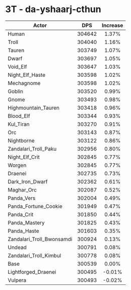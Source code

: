 # 3T - da-yshaarj-cthun
| Actor | DPS | Increase |
|---|:---:|:---:|
|Human|304642|1.37%|
|Troll|304040|1.16%|
|Tauren|303749|1.07%|
|Dwarf|303697|1.05%|
|Void_Elf|303647|1.03%|
|Night_Elf_Haste|303598|1.02%|
|Mechagnome|303598|1.02%|
|Goblin|303520|0.99%|
|Gnome|303493|0.98%|
|Highmountain_Tauren|303418|0.96%|
|Blood_Elf|303344|0.93%|
|Kul_Tiran|303270|0.91%|
|Orc|303143|0.87%|
|Nightborne|303122|0.86%|
|Zandalari_Troll_Paku|302956|0.80%|
|Night_Elf_Crit|302845|0.77%|
|Worgen|302845|0.77%|
|Draenei|302735|0.73%|
|Dark_Iron_Dwarf|302362|0.61%|
|Maghar_Orc|302087|0.52%|
|Panda_Vers|302004|0.49%|
|Panda_Fortune_Cookie|301949|0.47%|
|Panda_Crit|301850|0.44%|
|Panda_Mastery|301825|0.43%|
|Panda_Haste|301603|0.35%|
|Zandalari_Troll_Bwonsamdi|300924|0.13%|
|Undead|300791|0.08%|
|Zandalari_Troll_Kimbul|300778|0.08%|
|Base|300539|0.00%|
|Lightforged_Draenei|300495|-0.01%|
|Vulpera|300493|-0.02%|
